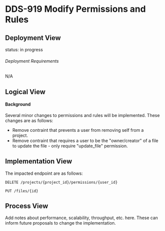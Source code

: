 # DDS-919 Modify Permissions and Rules

## Deployment View

status: in progress

###### Deployment Requirements

N/A

## Logical View

#### Background

Several minor changes to permissions and rules will be implemented.  These changes are as follows:

+ Remove contraint that prevents a user from removing self from a project.
+ Remove contraint that requires a user to be the "owner/creator" of a file to update the file - only require "update_file" permission.


## Implementation View

The impacted endpoint are as follows:
	
`DELETE /projects/{project_id}/permissions/{user_id}`

`PUT /files/{id}`
	
## Process View

Add notes about performance, scalability, throughput, etc. here. These can inform future proposals to change the implementation.

